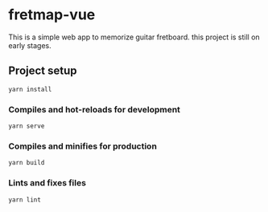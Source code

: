 # fretmap-vue
This is a simple web app to memorize guitar fretboard.
this project is still on early stages.

## Project setup
```
yarn install
```

### Compiles and hot-reloads for development
```
yarn serve
```

### Compiles and minifies for production
```
yarn build
```

### Lints and fixes files
```
yarn lint
```
